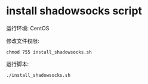 # install shadowsocks script

运行环境: CentOS

修改文件权限: 
```
chmod 755 install_shadowsocks.sh
```

运行脚本: 
```
./install_shadowsocks.sh
```
